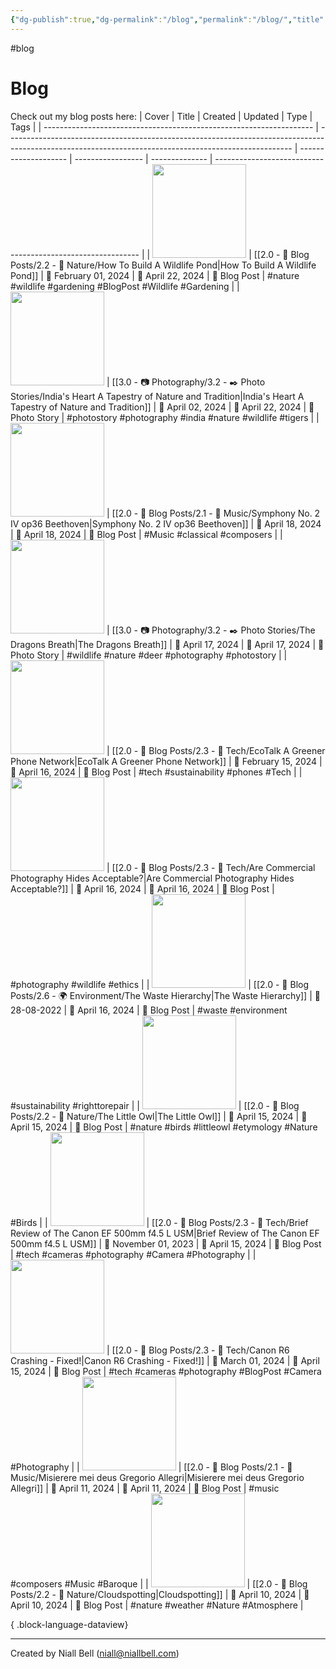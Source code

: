 ```yaml
---
{"dg-publish":true,"dg-permalink":"/blog","permalink":"/blog/","title":"📝 Blog","contentClasses":"cards cards-cols-3 cards-cover cards-cover-no-border cards-title-hide-icons","noteIcon":null,"created":"2024-04-18T00:39:25.664+01:00","updated":"2024-04-22T20:47:29.941+01:00"}
---
```


#blog
# Blog

Check out my blog posts here:
| Cover                                                               | Title                                                                                                                                                 | Created              | Updated           | Type           | Tags                                                        |
| ------------------------------------------------------------------- | ----------------------------------------------------------------------------------------------------------------------------------------------------- | -------------------- | ----------------- | -------------- | ----------------------------------------------------------- |
| <img src='https://i.imgur.com/KSajmT4.jpeg' style='height:150px;'/> | [[2.0 - 📝 Blog Posts/2.2 - 🌱 Nature/How To Build A Wildlife Pond\|How To Build A Wildlife Pond]]                                                 | 📅 February 01, 2024 | 🔄 April 22, 2024 | 💭 Blog Post   | #nature #wildlife #gardening #BlogPost #Wildlife #Gardening |
| <img src='https://i.imgur.com/diPWwgj.jpeg' style='height:150px;'/> | [[3.0 - 📷 Photography/3.2 - ✒️ Photo Stories/India's Heart A Tapestry of Nature and Tradition\|India's Heart A Tapestry of Nature and Tradition]] | 📅 April 02, 2024    | 🔄 April 22, 2024 | 💭 Photo Story | #photostory #photography #india #nature #wildlife #tigers   |
| <img src='https://i.imgur.com/Zn891va.jpeg' style='height:150px;'/> | [[2.0 - 📝 Blog Posts/2.1 - 🎼 Music/Symphony No. 2 IV op36 Beethoven\|Symphony No. 2 IV op36 Beethoven]]                                          | 📅 April 18, 2024    | 🔄 April 18, 2024 | 💭 Blog Post   | #Music #classical #composers                                |
| <img src='https://i.imgur.com/8bzvnWQ.png' style='height:150px;'/>  | [[3.0 - 📷 Photography/3.2 - ✒️ Photo Stories/The Dragons Breath\|The Dragons Breath]]                                                             | 📅 April 17, 2024    | 🔄 April 17, 2024 | 💭 Photo Story | #wildlife #nature #deer #photography #photostory            |
| <img src='https://i.imgur.com/6HNhbjt.jpeg' style='height:150px;'/> | [[2.0 - 📝 Blog Posts/2.3 - 💾 Tech/EcoTalk A Greener Phone Network\|EcoTalk A Greener Phone Network]]                                             | 📅 February 15, 2024 | 🔄 April 16, 2024 | 💭 Blog Post   | #tech #sustainability #phones #Tech                         |
| <img src='https://i.imgur.com/a0xdQzW.jpeg' style='height:150px;'/> | [[2.0 - 📝 Blog Posts/2.3 - 💾 Tech/Are Commercial Photography Hides Acceptable?\|Are Commercial Photography Hides Acceptable?]]                   | 📅 April 16, 2024    | 🔄 April 16, 2024 | 💭 Blog Post   | #photography #wildlife #ethics                              |
| <img src='https://i.imgur.com/6zfWazY.jpeg' style='height:150px;'/> | [[2.0 - 📝 Blog Posts/2.6 - 🌍 Environment/The Waste Hierarchy\|The Waste Hierarchy]]                                                              | 📅 28-08-2022        | 🔄 April 16, 2024 | 💭 Blog Post   | #waste #environment #sustainability #righttorepair          |
| <img src='https://i.imgur.com/4TOgr4b.jpeg' style='height:150px;'/> | [[2.0 - 📝 Blog Posts/2.2 - 🌱 Nature/The Little Owl\|The Little Owl]]                                                                             | 📅 April 15, 2024    | 🔄 April 15, 2024 | 💭 Blog Post   | #nature #birds #littleowl #etymology #Nature #Birds         |
| <img src='https://i.imgur.com/jGPwQ43.jpeg' style='height:150px;'/> | [[2.0 - 📝 Blog Posts/2.3 - 💾 Tech/Brief Review of The Canon EF 500mm f4.5 L USM\|Brief Review of The Canon EF 500mm f4.5 L USM]]                 | 📅 November 01, 2023 | 🔄 April 15, 2024 | 💭 Blog Post   | #tech #cameras #photography #Camera #Photography            |
| <img src='https://i.imgur.com/zWS53Em.jpeg' style='height:150px;'/> | [[2.0 - 📝 Blog Posts/2.3 - 💾 Tech/Canon R6 Crashing - Fixed!\|Canon R6 Crashing - Fixed!]]                                                       | 📅 March 01, 2024    | 🔄 April 15, 2024 | 💭 Blog Post   | #tech #cameras #photography #BlogPost #Camera #Photography  |
| <img src='https://i.imgur.com/Zn891va.jpeg' style='height:150px;'/> | [[2.0 - 📝 Blog Posts/2.1 - 🎼 Music/Misierere mei deus Gregorio Allegri\|Misierere mei deus Gregorio Allegri]]                                    | 📅 April 11, 2024    | 🔄 April 11, 2024 | 💭 Blog Post   | #music #composers #Music #Baroque                           |
| <img src='https://i.imgur.com/EyV94Ox.jpeg' style='height:150px;'/> | [[2.0 - 📝 Blog Posts/2.2 - 🌱 Nature/Cloudspotting\|Cloudspotting]]                                                                               | 📅 April 10, 2024    | 🔄 April 10, 2024 | 💭 Blog Post   | #nature #weather #Nature #Atmosphere                        |

{ .block-language-dataview}

---
Created by Niall Bell (niall@niallbell.com)